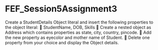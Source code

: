# FEF_Session5Assignment3
Create a StudentDetails Object literal and insert the following properties to the object literal:  StudentName, DOB, Skills  Create a nested object as Address which contains properties as state, city, country, pincode.  Add the new property as eyecolor and mother name of Student.  Delete one property from your choice and display the Object details.
